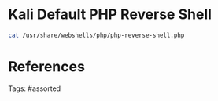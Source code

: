 # Kali Default PHP Reverse Shell
```bash
cat /usr/share/webshells/php/php-reverse-shell.php
```

# References

Tags:
    #assorted
